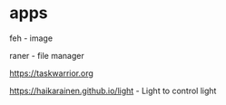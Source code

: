 apps
====

feh - image

raner - file manager

https://taskwarrior.org

https://haikarainen.github.io/light - Light to control light


